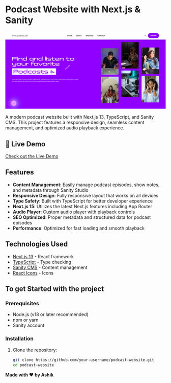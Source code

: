 # Podcast Website with Next.js & Sanity

![Project Screenshot](./public/screenshot.png) 

A modern podcast website built with Next.js 13, TypeScript, and Sanity CMS. This project features a responsive design, seamless content management, and optimized audio playback experience.

## 📱 Live Demo

[Check out the Live Demo](https://podcast-web-app-woad.vercel.app/)

## Features

- **Content Management**: Easily manage podcast episodes, show notes, and metadata through Sanity Studio
- **Responsive Design**: Fully responsive layout that works on all devices
- **Type Safety**: Built with TypeScript for better developer experience
- **Next.js 15**: Utilizes the latest Next.js features including App Router
- **Audio Player**: Custom audio player with playback controls
- **SEO Optimized**: Proper metadata and structured data for podcast episodes
- **Performance**: Optimized for fast loading and smooth playback

## Technologies Used

- [Next.js 13](https://nextjs.org/) - React framework
- [TypeScript](https://www.typescriptlang.org/) - Type checking
- [Sanity CMS](https://www.sanity.io/) - Content management
- [React Icons](https://react-icons.github.io/react-icons/) - Icons

## To get Started with the project

### Prerequisites

- Node.js (v18 or later recommended)
- npm or yarn
- Sanity account

### Installation

1. Clone the repository:
   ```bash
   git clone https://github.com/your-username/podcast-website.git
   cd podcast-website


**Made with ❤️ by Ashik**
